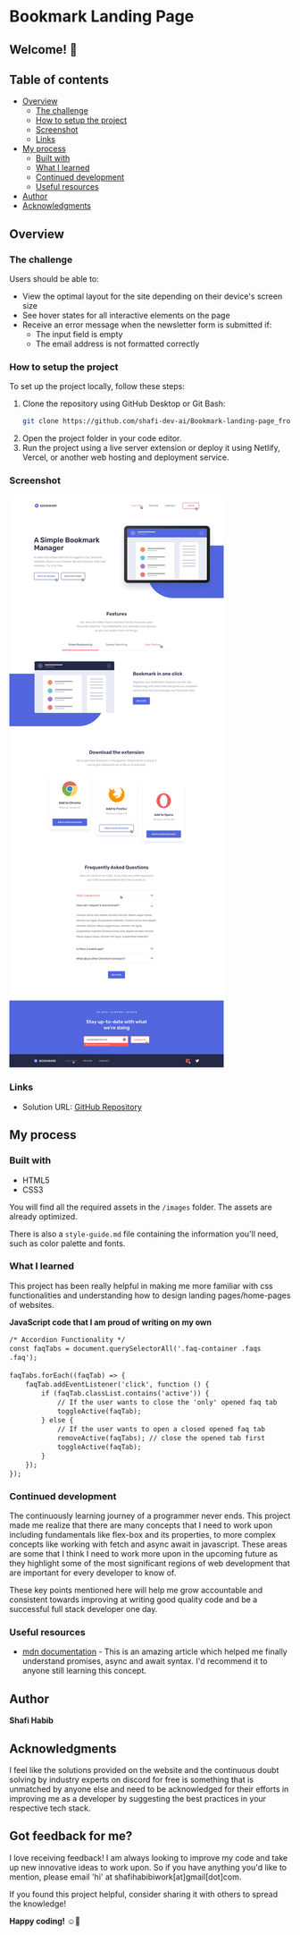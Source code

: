 # Bookmark Landing Page

## Welcome! 👋

## Table of contents

- [Overview](#overview)
  - [The challenge](#the-challenge)
  - [How to setup the project](#how-to-setup-the-project)
  - [Screenshot](#screenshot)
  - [Links](#links)
- [My process](#my-process)
  - [Built with](#built-with)
  - [What I learned](#what-i-learned)
  - [Continued development](#continued-development)
  - [Useful resources](#useful-resources)
- [Author](#author)
- [Acknowledgments](#acknowledgments)

## Overview

### The challenge

Users should be able to:

- View the optimal layout for the site depending on their device's screen size
- See hover states for all interactive elements on the page
- Receive an error message when the newsletter form is submitted if:
  - The input field is empty
  - The email address is not formatted correctly

### How to setup the project

To set up the project locally, follow these steps:

1. Clone the repository using GitHub Desktop or Git Bash:
   ```bash
   git clone https://github.com/shafi-dev-ai/Bookmark-landing-page_frontend_project.git
   ```
2. Open the project folder in your code editor.
3. Run the project using a live server extension or deploy it using Netlify, Vercel, or another web hosting and deployment service.

### Screenshot

![Design Preview](./design/desktop-active-states.jpg)

### Links

- Solution URL: [GitHub Repository](https://github.com/shafi-dev-ai/Bookmark-landing-page_frontend_project)

## My process

### Built with

- HTML5
- CSS3

You will find all the required assets in the `/images` folder. The assets are already optimized.

There is also a `style-guide.md` file containing the information you'll need, such as color palette and fonts.

### What I learned

This project has been really helpful in making me more familiar with css functionalities and understanding how to design landing pages/home-pages of websites.

<b>JavaScript code that I am proud of writing on my own</b>

```
/* Accordion Functionality */
const faqTabs = document.querySelectorAll('.faq-container .faqs .faq');

faqTabs.forEach((faqTab) => {
    faqTab.addEventListener('click', function () {
        if (faqTab.classList.contains('active')) {
            // If the user wants to close the 'only' opened faq tab
            toggleActive(faqTab);
        } else {
            // If the user wants to open a closed opened faq tab
            removeActive(faqTabs); // close the opened tab first
            toggleActive(faqTab);
        }
    });
});
```

### Continued development

The continuously learning journey of a programmer never ends. This project made me realize that there are many concepts that I need to work upon including fundamentals like flex-box and its properties, to more complex concepts like working with fetch and async await in javascript. These areas are some that I think I need to work more upon in the upcoming future as they highlight some of the most significant regions of web development that are important for every developer to know of.

These key points mentioned here will help me grow accountable and consistent towards improving at writing good quality code and be a successful full stack developer one day.

### Useful resources

- [mdn documentation](https://developer.mozilla.org/en-US/docs/Web/JavaScript/Reference/Statements/async_function) - This is an amazing article which helped me finally understand promises, async and await syntax. I'd recommend it to anyone still learning this concept.

## Author

<b><strong>Shafi Habib</strong></b>

## Acknowledgments

I feel like the solutions provided on the website and the continuous doubt solving by industry experts on discord for free is something that is unmatched by anyone else and need to be acknowledged for their efforts in improving me as a developer by suggesting the best practices in your respective tech stack.

## Got feedback for me?

I love receiving feedback! I am always looking to improve my code and take up new innovative ideas to work upon. So if you have anything you'd like to mention, please email 'hi' at shafihabibiwork[at]gmail[dot]com.

If you found this project helpful, consider sharing it with others to spread the knowledge!

**Happy coding!** ☺️🚀

